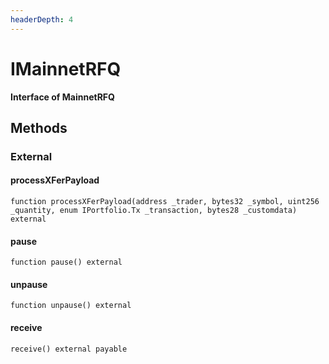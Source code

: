 ```yaml
---
headerDepth: 4
---
```


# IMainnetRFQ

**Interface of MainnetRFQ**

## Methods

### External

#### processXFerPayload

```solidity:no-line-numbers
function processXFerPayload(address _trader, bytes32 _symbol, uint256 _quantity, enum IPortfolio.Tx _transaction, bytes28 _customdata) external
```

#### pause

```solidity:no-line-numbers
function pause() external
```

#### unpause

```solidity:no-line-numbers
function unpause() external
```

#### receive

```solidity:no-line-numbers
receive() external payable
```

